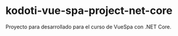 # kodoti-vue-spa-project-net-core
Proyecto para desarrollado para el curso de VueSpa con .NET Core.
